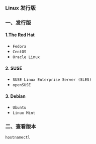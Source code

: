### Linux 发行版
 
### 一、发行版
#### 1.The Red Hat 
* `Fedora`
* `CentOS`
* `Oracle Linux` 

#### 2. SUSE 
* `SUSE Linux Enterprise Server (SLES)`
* `openSUSE`

#### 3. Debian  
* `Ubuntu`
* `Linux Mint`


### 二、查看版本 
`hostnamectl`
